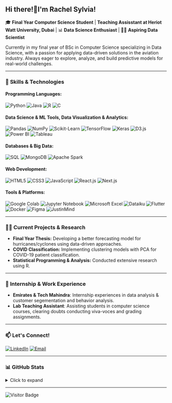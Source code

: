 ## Hi there!👋I'm Rachel Sylvia!

🎓 **Final Year Computer Science Student** | **Teaching Assisstant at Heriot Watt University, Dubai** | 📊 **Data Science Enthusiast** | 👩‍💻 **Aspiring Data Scientist**

Currently in my final year of BSc in Computer Science specializing in Data Science, with a passion for applying data-driven solutions in the aviation industry. Always eager to explore, analyze, and build predictive models for real-world challenges.

---

### 🚀 **Skills & Technologies**

#### **Programming Languages:**  
![Python](https://img.shields.io/badge/Python-informational?style=flat&logo=python&logoColor=white&color=3776AB)
![Java](https://img.shields.io/badge/Java-informational?style=flat&logo=java&logoColor=white&color=007396)
![R](https://img.shields.io/badge/R-informational?style=flat&logo=r&logoColor=white&color=276DC3)
![C](https://img.shields.io/badge/C-informational?style=flat&logo=c&logoColor=white&color=A8B9CC)

#### **Data Science & ML Tools, Data Visualization & Analytics:**  
![Pandas](https://img.shields.io/badge/Pandas-informational?style=flat&logo=pandas&logoColor=white&color=150458)
![NumPy](https://img.shields.io/badge/NumPy-informational?style=flat&logo=numpy&logoColor=white&color=013243)
![Scikit-Learn](https://img.shields.io/badge/Scikit--Learn-informational?style=flat&logo=scikit-learn&logoColor=white&color=F7931E)
![TensorFlow](https://img.shields.io/badge/TensorFlow-informational?style=flat&logo=tensorflow&logoColor=white&color=FF6F00)
![Keras](https://img.shields.io/badge/Keras-informational?style=flat&logo=keras&logoColor=white&color=D00000)
![D3.js](https://img.shields.io/badge/D3.js-informational?style=flat&logo=d3.js&logoColor=white&color=F9A03C)
![Power BI](https://img.shields.io/badge/Power%20BI-informational?style=flat&logo=power-bi&logoColor=white&color=F2C811)
![Tableau](https://img.shields.io/badge/Tableau-informational?style=flat&logo=tableau&logoColor=white&color=E97627)

#### **Databases & Big Data:**  
![SQL](https://img.shields.io/badge/SQL-informational?style=flat&logo=mysql&logoColor=white&color=4479A1)
![MongoDB](https://img.shields.io/badge/MongoDB-informational?style=flat&logo=mongodb&logoColor=white&color=47A248)
![Apache Spark](https://img.shields.io/badge/Apache%20Spark-informational?style=flat&logo=apache-spark&logoColor=white&color=E25A1C)

#### **Web Development:**  
![HTML5](https://img.shields.io/badge/HTML5-informational?style=flat&logo=html5&logoColor=white&color=E34F26)
![CSS3](https://img.shields.io/badge/CSS3-informational?style=flat&logo=css3&logoColor=white&color=1572B6)
![JavaScript](https://img.shields.io/badge/JavaScript-informational?style=flat&logo=javascript&logoColor=white&color=F7DF1E)
![React.js](https://img.shields.io/badge/React-informational?style=flat&logo=react&logoColor=white&color=61DAFB)
![Next.js](https://img.shields.io/badge/Next.js-informational?style=flat&logo=next.js&logoColor=white&color=000000)

#### **Tools & Platforms:**  
![Google Colab](https://img.shields.io/badge/Google%20Colab-informational?style=flat&logo=google-colab&logoColor=white&color=F9AB00)
![Jupyter Notebook](https://img.shields.io/badge/Jupyter-informational?style=flat&logo=jupyter&logoColor=white&color=F37626)
![Microsoft Excel](https://img.shields.io/badge/Microsoft%20Excel-informational?style=flat&logo=microsoft-excel&logoColor=white&color=217346)
![Dataiku](https://img.shields.io/badge/Dataiku-informational?style=flat&logo=dataiku&logoColor=white&color=4B8BBE)
![Flutter](https://img.shields.io/badge/Flutter-informational?style=flat&logo=flutter&logoColor=white&color=02569B)
![Docker](https://img.shields.io/badge/Docker-informational?style=flat&logo=docker&logoColor=white&color=2496ED)
![Figma](https://img.shields.io/badge/Figma-informational?style=flat&logo=figma&logoColor=white&color=F24E1E)
![JustinMind](https://img.shields.io/badge/JustinMind-informational?style=flat&logoColor=white&color=005571)  

---

### 👩‍💻 **Current Projects & Research**
- **Final Year Thesis:** Developing a better forecasting model for hurricanes/cyclones using data-driven approaches.
- **COVID Classification:** Implementing clustering models with PCA for COVID-19 patient classification.
- **Statistical Programming & Analysis:** Conducted extensive research using R.

---

### 💼 **Internship & Work Experience**
- **Emirates & Tech Mahindra**: Internship experiences in data analysis & customer segementation and behavior analysis.
- **Lab Teaching Assistant**: Assisting students in computer science courses, clearing doubts conducting viva-voces and grading assignments.

---

### 📫 **Let's Connect!**
<a href="https://www.linkedin.com/in/rachel-sylv/"><img alt="LinkedIn" title="LinkedIn" src="https://img.shields.io/badge/LinkedIn-informational?style=for-the-badge&logo=linkedin&logoColor=white&color=0A66C2"></a>
<a href="mailto:rachelsylvi333@gmail.com"><img alt="Email" title="Email" src="https://img.shields.io/badge/Email-informational?style=for-the-badge&logo=microsoft-outlook&logoColor=white&color=0078D4"></a>

---

### 📊 **GitHub Stats**
<details><summary>Click to expand</summary>
<div align="center">
    <img alt="GitHub Stats" src="https://github-readme-stats.vercel.app/api?username=Rachel-Sylvia&theme=dracula&hide_rank=true">
    <img alt="Most Used Languages" src="https://github-readme-stats.vercel.app/api/top-langs/?username=Rachel-Sylvia&hide_progress=true&theme=dracula">
</div>
<p><b>Note:</b> The top languages metric reflects my public repositories and does not indicate proficiency level.</p>
</details>

---

![Visitor Badge](https://visitorbadge.io/status?path=https%3A%2F%2Fgithub.com%2FRachel-Sylvia)
